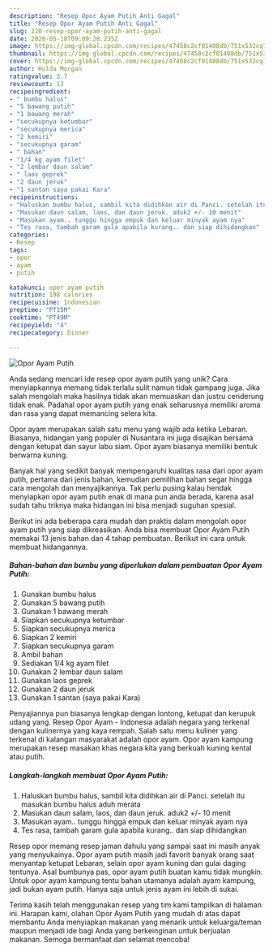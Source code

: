 ```yaml
---
description: "Resep Opor Ayam Putih Anti Gagal"
title: "Resep Opor Ayam Putih Anti Gagal"
slug: 220-resep-opor-ayam-putih-anti-gagal
date: 2020-05-18T09:09:28.235Z
image: https://img-global.cpcdn.com/recipes/47458c2cf01408db/751x532cq70/opor-ayam-putih-foto-resep-utama.jpg
thumbnail: https://img-global.cpcdn.com/recipes/47458c2cf01408db/751x532cq70/opor-ayam-putih-foto-resep-utama.jpg
cover: https://img-global.cpcdn.com/recipes/47458c2cf01408db/751x532cq70/opor-ayam-putih-foto-resep-utama.jpg
author: Hulda Morgan
ratingvalue: 3.7
reviewcount: 13
recipeingredient:
- " bumbu halus"
- "5 bawang putih"
- "1 bawang merah"
- "secukupnya ketumbar"
- "secukupnya merica"
- "2 kemiri"
- "secukupnya garam"
- " bahan"
- "1/4 kg ayam filet"
- "2 lembar daun salam"
- " laos geprek"
- "2 daun jeruk"
- "1 santan saya pakai Kara"
recipeinstructions:
- "Haluskan bumbu halus, sambil kita didihkan air di Panci. setelah itu masukan bumbu halus aduh merata"
- "Masukan daun salam, laos, dan daun jeruk. aduk2 +/- 10 menit"
- "Masukan ayam.. tunggu hingga empuk dan keluar minyak ayam nya"
- "Tes rasa, tambah garam gula apabila kurang.. dan siap dihidangkan"
categories:
- Resep
tags:
- opor
- ayam
- putih

katakunci: opor ayam putih 
nutrition: 198 calories
recipecuisine: Indonesian
preptime: "PT15M"
cooktime: "PT49M"
recipeyield: "4"
recipecategory: Dinner

---
```



![Opor Ayam Putih](https://img-global.cpcdn.com/recipes/47458c2cf01408db/751x532cq70/opor-ayam-putih-foto-resep-utama.jpg)

Anda sedang mencari ide resep opor ayam putih yang unik? Cara menyiapkannya memang tidak terlalu sulit namun tidak gampang juga. Jika salah mengolah maka hasilnya tidak akan memuaskan dan justru cenderung tidak enak. Padahal opor ayam putih yang enak seharusnya memiliki aroma dan rasa yang dapat memancing selera kita.

Opor ayam merupakan salah satu menu yang wajib ada ketika Lebaran. Biasanya, hidangan yang populer di Nusantara ini juga disajikan bersama dengan ketupat dan sayur labu siam. Opor ayam biasanya memiliki bentuk berwarna kuning.

Banyak hal yang sedikit banyak mempengaruhi kualitas rasa dari opor ayam putih, pertama dari jenis bahan, kemudian pemilihan bahan segar hingga cara mengolah dan menyajikannya. Tak perlu pusing kalau hendak menyiapkan opor ayam putih enak di mana pun anda berada, karena asal sudah tahu triknya maka hidangan ini bisa menjadi suguhan spesial.


Berikut ini ada beberapa cara mudah dan praktis dalam mengolah opor ayam putih yang siap dikreasikan. Anda bisa membuat Opor Ayam Putih memakai 13 jenis bahan dan 4 tahap pembuatan. Berikut ini cara untuk membuat hidangannya.

<!--inarticleads1-->

##### Bahan-bahan dan bumbu yang diperlukan dalam pembuatan Opor Ayam Putih:

1. Gunakan  bumbu halus
1. Gunakan 5 bawang putih
1. Gunakan 1 bawang merah
1. Siapkan secukupnya ketumbar
1. Siapkan secukupnya merica
1. Siapkan 2 kemiri
1. Siapkan secukupnya garam
1. Ambil  bahan
1. Sediakan 1/4 kg ayam filet
1. Gunakan 2 lembar daun salam
1. Gunakan  laos geprek
1. Gunakan 2 daun jeruk
1. Gunakan 1 santan (saya pakai Kara)


Penyajiannya pun biasanya lengkap dengan lontong, ketupat dan kerupuk udang yang. Resep Opor Ayam - Indonesia adalah negara yang terkenal dengan kulinernya yang kaya rempah. Salah satu menu kuliner yang terkenal di kalangan masyarakat adalah opor ayam. Opor ayam kampung merupakan resep masakan khas negara kita yang berkuah kuning kental atau putih. 

<!--inarticleads2-->

##### Langkah-langkah membuat Opor Ayam Putih:

1. Haluskan bumbu halus, sambil kita didihkan air di Panci. setelah itu masukan bumbu halus aduh merata
1. Masukan daun salam, laos, dan daun jeruk. aduk2 +/- 10 menit
1. Masukan ayam.. tunggu hingga empuk dan keluar minyak ayam nya
1. Tes rasa, tambah garam gula apabila kurang.. dan siap dihidangkan


Resep opor memang resep jaman dahulu yang sampai saat ini masih anyak yang menyukainya. Opor ayam putih masih jadi favorit banyak orang saat menyantap ketupat Lebaran, selain opor ayam kuning dan gulai daging tentunya. Asal bumbunya pas, opor ayam putih buatan kamu tidak mungkin. Untuk opor ayam kampung tentu bahan utamanya adalah ayam kampung, jadi bukan ayam putih. Hanya saja untuk jenis ayam ini lebih di sukai. 

Terima kasih telah menggunakan resep yang tim kami tampilkan di halaman ini. Harapan kami, olahan Opor Ayam Putih yang mudah di atas dapat membantu Anda menyiapkan makanan yang menarik untuk keluarga/teman maupun menjadi ide bagi Anda yang berkeinginan untuk berjualan makanan. Semoga bermanfaat dan selamat mencoba!
